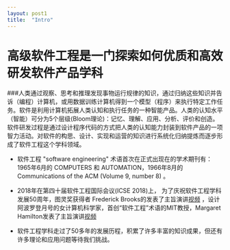 ```yaml
---
layout: post1
title:  "Intro"
---
```


高级软件工程是一门探索如何优质和高效研发软件产品学科
=======================

###人类通过观察、思考和推理发现事物运行规律的知识，通过归纳这些知识并告诉（编程）计算机，或用数据训练计算机得到一个模型（程序）来执行特定工作任务。软件是利用计算机拓展人类认知和执行任务的一种智能产品。人类的认知水平（智能）可分为5个层级(Bloom理论)：记忆、理解、应用、分析、评价和创造。软件研发过程是通过设计程序代码的方式把人类的认知能力封装到软件产品的一项智力活动。对软件的构思、设计、实现和运营的知识进行系统化归纳提炼而逐步形成了软件工程这个学科领域。

* 软件工程 "software engineering" 术语首次在正式出现在的学术期刊有：1965年6月的 COMPUTERS 和 AUTOMATION，1966年8月的 Communications of the ACM (Volume 9, number 8) 。

* 2018年在第四十届软件工程国际会议(ICSE 2018)上， 为了庆祝软件工程学科发展50周年，图灵奖获得者 Frederick Brooks的发表了主旨演讲[视频](https://www.youtube.com/watch?v=StN49re9Nq8&t=67s) ，设计阿波罗登月号的女计算机科学家，首创“软件工程”术语的MIT教授，Margaret Hamilton发表了主旨演讲[视频](https://www.youtube.com/watch?v=ZbVOF0Uk5lU)

* 软件工程学科走过了50多年的发展历程，积累了许多丰富的知识成果，但还有许多理论和应用问题等待我们挑战。